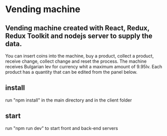 # Vending machine

## Vending machine created with React, Redux, Redux Toolkit and nodejs server to supply the data.

You can insert coins into the machine, buy a product, collect a product, receive change, collect change and reset the process.
The machine receives Bulgarian lev for currency whit a maximum amount of 9.95lv.
Each product has a quantity that can be edited from the panel below.

## install

run "npm install" in the main directory and in the client folder

## start

run "npm run dev" to start front and back-end servers
